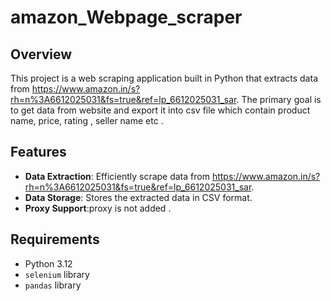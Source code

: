 # amazon_Webpage_scraper

## Overview

This project is a web scraping application built in Python that extracts data from https://www.amazon.in/s?rh=n%3A6612025031&fs=true&ref=lp_6612025031_sar. The primary goal is to get data from website and export it into csv file which contain product name, price, rating , seller name etc .

## Features

- **Data Extraction**: Efficiently scrape data from https://www.amazon.in/s?rh=n%3A6612025031&fs=true&ref=lp_6612025031_sar.
- **Data Storage**: Stores the extracted data in CSV format.
- **Proxy Support**:proxy is not added .

## Requirements

- Python 3.12
- `selenium` library 
- `pandas` library